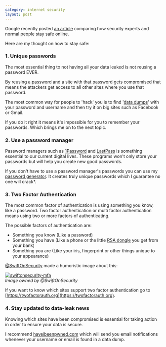 ```yaml
---
category: internet security
layout: post
---
```

<p class="lead">Google recently posted <a href="http://googleonlinesecurity.blogspot.com/2015/07/new-research-comparing-how-security.html">an article</a> comparing how security experts and normal people stay safe online.</p>

Here are my thought on how to stay safe:

### 1\. Unique passwords

The most essential thing to not having all your data leaked is not reusing a password EVER.

By reusing a password and a site with that password gets compromised that means the attackers get access to all other sites where you use that password.

The most common way for people to 'hack' you is to find '[data dumps](https://www.techopedia.com/definition/23340/database-dump)' with your password and username and then try it on big sites such as Facebook or Gmail.

If you do it right it means it's impossible for you to remember your passwords. Which brings me on to the next topic.

### 2\. Use a password manager

Password managers such as [1Password](https://agilebits.com/onepassword) and [LastPass](https://lastpass.com/) is something essential to our current digital lives. These programs won't only store your passwords but will help you create new good passwords.

If you don't have to use a password manager's passwords you can use my [password generator](https://carlgo11.com/password/). It creates truly unique passwords which I guarantee no one will crack\*.

### 3\. Two Factor Authentication

The most common factor of authentication is using something you know, like a password. Two factor authentication or multi factor authentication means using two or more factors of authenticating.

The possible factors of authentication are:

*   Something you know (Like a password)
*   Something you have (Like a phone or the little [RSA dongle](https://upload.wikimedia.org/wikipedia/commons/8/8f/SecureID_token_new.JPG) you get from your bank)
*   Something you are (Like your iris, fingerprint or other things unique to your appearance)

[@SwiftOnSecurity](https://twitter.com/swiftOnSecurity) made a humoristic image about this:

[![swiftonsecurity-mfa](https://cdn.shortpixel.ai/client/to_webp,q_glossy,ret_img,w_600/https://carlgo11.com/wp-content/uploads/2015/08/url.jpg)](https://twitter.com/swiftonsecurity/status/512081783643320320)  
_Image owned by @SwiftOnSecurity_

If you want to know which sites support two factor authentication go to [https://twofactorauth.org](https://twofactorauth.org).

### 4\. Stay updated to data-leak news

Knowing which sites have been compromised is essential for taking action in order to ensure your data is secure.

I recommend [haveibeenpwned.com](https://haveibeenpwned.com) which will send you email notifications whenever your username or email is found in a data dump.
